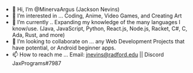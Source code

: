 - 👋 Hi, I’m @MinervaArgus (Jackson Nevins)
- 👀 I’m interested in ... Coding, Anime, Video Games, and Creating Art
- 🌱 I’m currently .. Expanding my knowledge of the many languages I know/use. (Java, JavaScript, Python, React.js, Node.js, Racket, C#, C, Ada, Rust, and more)
- 💞️ I’m looking to collaborate on ... any Web Development Projects that have potential, or Android beginner apps.
- 📫 How to reach me ... Email: jnevins@radford.edu || Discord JaxPrograms#7987

